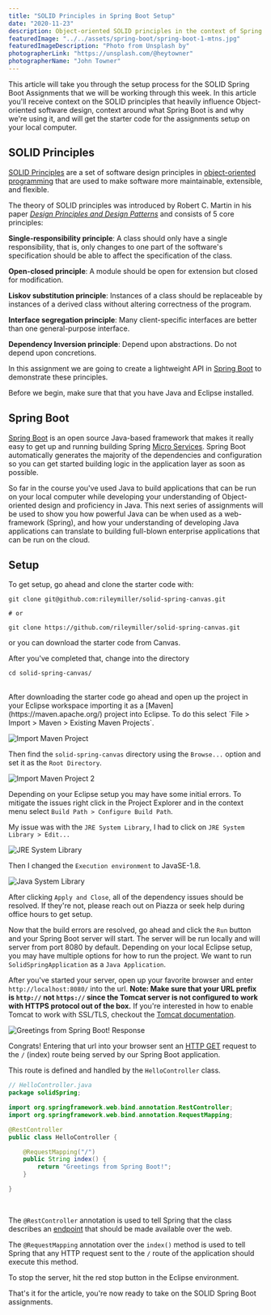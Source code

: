```yaml
---
title: "SOLID Principles in Spring Boot Setup"
date: "2020-11-23"
description: Object-oriented SOLID principles in the context of Spring Boot Setup
featuredImage: "../../assets/spring-boot/spring-boot-1-mtns.jpg"
featuredImageDescription: "Photo from Unsplash by"
photographerLink: "https://unsplash.com/@heytowner"
photographerName: "John Towner"
---
```


This article will take you through the setup process for the SOLID Spring Boot Assignments that we will be working through this week. In this article you'll receive context on the SOLID principles that heavily influence Object-oriented software design, context around what Spring Boot is and why we're using it, and will get the starter code for the assignments setup on your local computer.

## SOLID Principles

[SOLID Principles](https://en.wikipedia.org/wiki/SOLID) are a set of software design principles in [object-oriented programming](https://en.wikipedia.org/wiki/Object-oriented_programming) that are used to make software more maintainable, extensible, and flexible.

The theory of SOLID principles was introduced by Robert C. Martin in his paper [_Design Principles and Design Patterns_](https://web.archive.org/web/20150906155800/http://www.objectmentor.com/resources/articles/Principles_and_Patterns.pdf) and consists of 5 core principles:

**Single-responsibility principle**: A class should only have a single responsibility, that is, only changes to one part of the software's specification should be able to affect the specification of the class.

**Open-closed principle**: A module should be open for extension but closed for modification.

**Liskov substitution principle**: Instances of a class should be replaceable by instances of a derived class without altering correctness of the program.

**Interface segregation principle**: Many client-specific interfaces are better than one general-purpose interface.

**Dependency Inversion principle**: Depend upon abstractions. Do not depend upon concretions.

In this assignment we are going to create a lightweight API in [Spring Boot](https://spring.io/projects/spring-boot) to demonstrate these principles.

Before we begin, make sure that that you have Java and Eclipse installed.

## Spring Boot

[Spring Boot](https://spring.io/projects/spring-boot) is an open source Java-based framework that makes it really easy to get up and running building Spring [Micro Services](https://microservices.io/). 
Spring Boot automatically generates the majority of the dependencies and configuration so you can get started building logic in the application layer as soon as possible.

So far in the course you've used Java to build applications that can be run on your local computer while developing your understanding of Object-oriented design and proficiency in Java. This next series of assignments will be used to show you how powerful Java can be when used as a web-framework (Spring), and how your understanding of developing Java applications can translate to building full-blown enterprise applications that can be run on the cloud.
## Setup

To get setup, go ahead and clone the starter code with:
```shell
git clone git@github.com:rileymiller/solid-spring-canvas.git

# or

git clone https://github.com/rileymiller/solid-spring-canvas.git
```

or you can download the starter code from Canvas.

After you've completed that, change into the directory

```shell
cd solid-spring-canvas/
```
<br />
After downloading the starter code go ahead and open up the project in your Eclipse workspace importing it as a [Maven](https://maven.apache.org/) project into Eclipse. To do this select `File > Import > Maven > Existing Maven Projects`.

![Import Maven Project](../../assets/spring-boot/import-maven.png)

Then find the `solid-spring-canvas` directory using the `Browse...` option and set it as the `Root Directory`.

![Import Maven Project 2](../../assets/spring-boot/import-maven-2.png)

Depending on your Eclipse setup you may have some initial errors. To mitigate the issues right click in the Project Explorer and in the context menu
select `Build Path > Configure Build Path`.

My issue was with the `JRE System Library`, I had to click on `JRE System Library > Edit...`

![JRE System Library](../../assets/spring-boot/jre-system-lib.png)

Then I changed the `Execution environment` to JavaSE-1.8.

![Java System Library](../../assets/spring-boot/java-sys-lib.png)

After clicking `Apply and Close`, all of the dependency issues should be resolved. If they're not, please reach out on Piazza or seek help during office hours to get setup.

Now that the build errors are resolved, go ahead and click the `Run` button and your Spring Boot server will start. The server will be run locally and will server from port 8080 by default. Depending on your local Eclipse setup, you may have multiple options for how to run the project. We want to run `SolidSpringApplication` as a `Java Application`.

After you've started your server, open up your favorite browser and enter `http://localhost:8080/` into the url. **Note: Make sure that your URL prefix is `http://` not `https://` since the Tomcat server is not configured to work with HTTPS protocol out of the box.** If you're interested in how to enable Tomcat to work with SSL/TLS, checkout the [Tomcat documentation](https://tomcat.apache.org/tomcat-7.0-doc/ssl-howto.html).

![Greetings from Spring Boot! Response](../../assets/spring-boot/hello-spring.png)

Congrats! Entering that url into your browser sent an [HTTP GET](https://developer.mozilla.org/en-US/docs/Web/HTTP/Methods/GET ) request to the `/` (index) route being served by our Spring Boot application.

This route is defined and handled by the `HelloController` class.

```java
// HelloController.java
package solidSpring;

import org.springframework.web.bind.annotation.RestController;
import org.springframework.web.bind.annotation.RequestMapping;

@RestController
public class HelloController {

	@RequestMapping("/")
	public String index() {
		return "Greetings from Spring Boot!";
	}

}
```

<br />

The `@RestController` annotation is used to tell Spring that the class describes an [endpoint](https://smartbear.com/learn/performance-monitoring/api-endpoints/) that should be made available over the web.

The `@RequestMapping` annotation over the `index()` method is used to tell Spring that any HTTP request sent to the `/` route of the application should execute this method.

To stop the server, hit the red stop button in the Eclipse environment.

That's it for the article, you're now ready to take on the SOLID Spring Boot assignments.